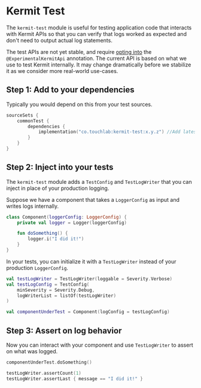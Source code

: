 # Kermit Test

The `kermit-test` module is useful for testing application code that interacts with Kermit APIs so that you can verify
that logs worked as expected and don't need to output actual log statements.

The test APIs are not yet stable, and
require [opting into](https://kotlinlang.org/docs/opt-in-requirements.html#opt-in-to-using-api)
the `@ExperimentalKermitApi` annotation. The current API is based on what we use to test Kermit internally. It may
change dramatically before we stabilize it as we consider more real-world use-cases.

## Step 1: Add to your dependencies

Typically you would depend on this from your test sources.

```kotlin
sourceSets {
    commonTest {
        dependencies {
            implementation("co.touchlab:kermit-test:x.y.z") //Add latest version
        }
    }
}
```

## Step 2: Inject into your tests

The `kermit-test` module adds a `TestConfig` and `TestLogWriter` that you can inject in place of your production
logging.

Suppose we have a component that takes a `LoggerConfig` as input and writes logs internally.

```kotlin
class Component(loggerConfig: LoggerConfig) {
    private val logger = Logger(loggerConfig)

    fun doSomething() {
        logger.i("I did it!")
    }
}
```

In your tests, you can initialize it with a `TestLogWriter` instead of your production `LoggerConfig`.

```kotlin
val testLogWriter = TestLogWriter(loggable = Severity.Verbose)
val testLogConfig = TestConfig(
    minSeverity = Severity.Debug,
    logWriterList = listOf(testLogWriter)
)

val componentUnderTest = Component(logConfig = testLogConfig)
```

## Step 3: Assert on log behavior

Now you can interact with your component and use `TestLogWriter` to assert on what was logged.

```kotlin
componentUnderTest.doSomething()

testLogWriter.assertCount(1)
testLogWriter.assertLast { message == "I did it!" }
```
